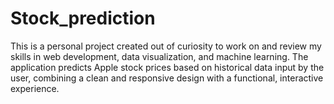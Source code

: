 # Stock_prediction
This is a personal project created out of curiosity to work on and review my skills in web development, data visualization, and machine learning. The application predicts Apple stock prices based on historical data input by the user, combining a clean and responsive design with a functional, interactive experience.

